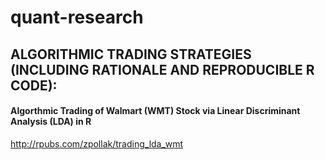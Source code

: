 # quant-research
## ALGORITHMIC TRADING STRATEGIES (INCLUDING RATIONALE AND REPRODUCIBLE R CODE):

#### Algorthmic Trading of Walmart (WMT) Stock via Linear Discriminant Analysis (LDA) in R
  http://rpubs.com/zpollak/trading_lda_wmt
  
